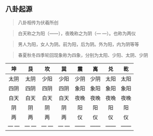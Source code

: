 ## 八卦起源

> 八卦相传为伏羲所创

> 白天称之为阳（——），夜晚称之为阴（— —）。也称为两仪

> 男人为阳，女人为阴。前为阳，后为阴。外为阳，内为阴等等

> 春夏秋冬四季轮回现象称为四象，分别为太阳、少阳、太阴、少阴 


| 坤 | 艮 | 坎 | 巽 | 震 | 离 | 兑 | 乾 |
| :------------: | :------------: | :------------: | :------------: | :------------: | :------------: | :------------: | :------------: |
| 太阴 | 太阴 | 少阳 | 少阳 | 少阴 | 少阴 | 太阳 | 太阳 |
| 四阴 | 四阴 | 四阴 | 四阴 | 象阳 | 象阳 | 象阳 | 象阳 |
| 白天 | 白天 | 白天 | 白天 | 夜晚 | 夜晚 | 夜晚 | 夜晚 |
| 阴 | 阴 | 阴 | 阴 | 阳 | 阳 | 阳 | 阳 |
| 两 | 两 | 两 | 两 | 仪 | 仪 | 仪 | 仪 |
| — — | — — | — — | — — | —— | —— | —— | —— |